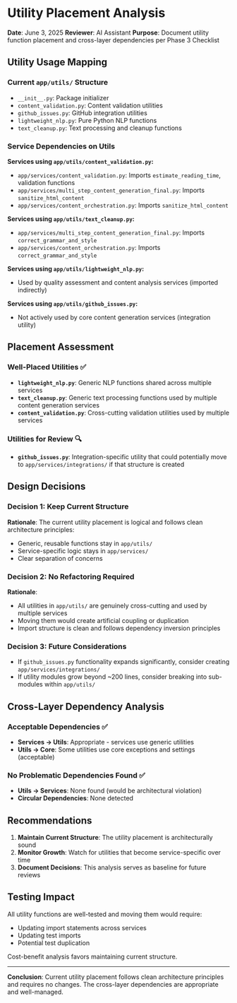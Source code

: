 # Utility Placement Analysis

**Date**: June 3, 2025
**Reviewer**: AI Assistant
**Purpose**: Document utility function placement and cross-layer dependencies per Phase 3 Checklist

## Utility Usage Mapping

### Current `app/utils/` Structure
- `__init__.py`: Package initializer
- `content_validation.py`: Content validation utilities
- `github_issues.py`: GitHub integration utilities
- `lightweight_nlp.py`: Pure Python NLP functions
- `text_cleanup.py`: Text processing and cleanup functions

### Service Dependencies on Utils

**Services using `app/utils/content_validation.py`:**
- `app/services/content_validation.py`: Imports `estimate_reading_time`, validation functions
- `app/services/multi_step_content_generation_final.py`: Imports `sanitize_html_content`
- `app/services/content_orchestration.py`: Imports `sanitize_html_content`

**Services using `app/utils/text_cleanup.py`:**
- `app/services/multi_step_content_generation_final.py`: Imports `correct_grammar_and_style`
- `app/services/content_orchestration.py`: Imports `correct_grammar_and_style`

**Services using `app/utils/lightweight_nlp.py`:**
- Used by quality assessment and content analysis services (imported indirectly)

**Services using `app/utils/github_issues.py`:**
- Not actively used by core content generation services (integration utility)

## Placement Assessment

### Well-Placed Utilities ✅
- **`lightweight_nlp.py`**: Generic NLP functions shared across multiple services
- **`text_cleanup.py`**: Generic text processing functions used by multiple content generation services
- **`content_validation.py`**: Cross-cutting validation utilities used by multiple services

### Utilities for Review 🔍
- **`github_issues.py`**: Integration-specific utility that could potentially move to `app/services/integrations/` if that structure is created

## Design Decisions

### Decision 1: Keep Current Structure
**Rationale**: The current utility placement is logical and follows clean architecture principles:
- Generic, reusable functions stay in `app/utils/`
- Service-specific logic stays in `app/services/`
- Clear separation of concerns

### Decision 2: No Refactoring Required
**Rationale**:
- All utilities in `app/utils/` are genuinely cross-cutting and used by multiple services
- Moving them would create artificial coupling or duplication
- Import structure is clean and follows dependency inversion principles

### Decision 3: Future Considerations
- If `github_issues.py` functionality expands significantly, consider creating `app/services/integrations/`
- If utility modules grow beyond ~200 lines, consider breaking into sub-modules within `app/utils/`

## Cross-Layer Dependency Analysis

### Acceptable Dependencies ✅
- **Services → Utils**: Appropriate - services use generic utilities
- **Utils → Core**: Some utilities use core exceptions and settings (acceptable)

### No Problematic Dependencies Found ✅
- **Utils → Services**: None found (would be architectural violation)
- **Circular Dependencies**: None detected

## Recommendations

1. **Maintain Current Structure**: The utility placement is architecturally sound
2. **Monitor Growth**: Watch for utilities that become service-specific over time
3. **Document Decisions**: This analysis serves as baseline for future reviews

## Testing Impact

All utility functions are well-tested and moving them would require:
- Updating import statements across services
- Updating test imports
- Potential test duplication

Cost-benefit analysis favors maintaining current structure.

---

**Conclusion**: Current utility placement follows clean architecture principles and requires no changes. The cross-layer dependencies are appropriate and well-managed.
